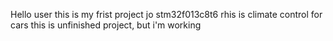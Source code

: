 Hello user
this is my frist project jo stm32f013c8t6
rhis is climate control for cars
this is unfinished project, but i'm working
